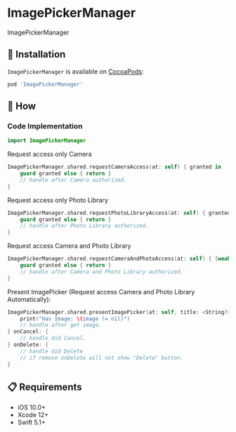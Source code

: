 # ImagePickerManager
ImagePickerManager

## 📲 Installation

`ImagePickerManager` is available on [CocoaPods](https://cocoapods.org/pods/ImagePickerManager):
```ruby
pod 'ImagePickerManager'
```
## 📝 How
### Code Implementation
```swift
import ImagePickerManager
````

Request access only Camera
```swift
ImagePickerManager.shared.requestCameraAccess(at: self) { granted in
    guard granted else { return }
    // handle after Camera authorized.
}
```

Request access only Photo Library
```swift
ImagePickerManager.shared.requestPhotoLibraryAccess(at: self) { granted in
    guard granted else { return }
    // handle after Photo Library authorized.
}
```

Request access Camera and Photo Library
```swift
ImagePickerManager.shared.requestCameraAndPhotoAccess(at: self) { [weak self] granted in
    guard granted else { return }
    // handle after Camera and Photo Library authorized.
}
```

Present ImagePicker (Request access Camera and Photo Library Automatically):
```swift
ImagePickerManager.shared.presentImagePicker(at: self, title: <String?>, message: <String?>, allowEditing: <Bool>) { image in
    print("Has Image: \(image != nil)")
    // handle after get image.
} onCancel: {
    // handle did Cancel.
} onDelete: {
    // handle did Delete 
    // if remove onDelete will not show "Delete" button.
}
```

## 📋 Requirements

* iOS 10.0+
* Xcode 12+
* Swift 5.1+
